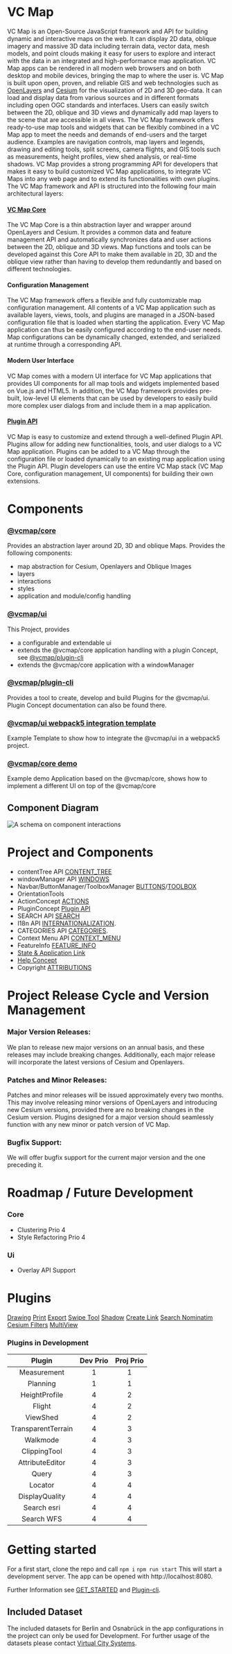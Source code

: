 # VC Map

VC Map is an Open-Source JavaScript framework and API for building dynamic and interactive maps on the web. It can display
2D data, oblique imagery and massive 3D data including terrain data, vector data, mesh models, and point clouds making it
easy for users to explore and interact with the data in an integrated and high-performance map application. VC Map apps can
be rendered in all modern web browsers and on both desktop and mobile devices, bringing the map to where the user is.
VC Map is built upon open, proven, and reliable GIS and web technologies such as [OpenLayers](https://github.com/openlayers/openlayers)
and [Cesium](https://github.com/cesiumGS/cesium/) for the visualization of 2D and 3D geo-data. It can load and display data
from various sources and in different formats including open OGC standards and interfaces. Users can easily switch between
the 2D, oblique and 3D views and dynamically add map layers to the scene that are accessible in all views. The VC Map
framework offers ready-to-use map tools and widgets that can be flexibly combined in a VC Map app to meet the needs and demands of end-users and the target audience. Examples are navigation controls, map layers and legends, drawing and editing tools, split screens, camera flights, and GIS tools such as measurements, height profiles, view shed analysis, or real-time shadows.
VC Map provides a strong programming API for developers that makes it easy to build customized VC Map applications,
to integrate VC Maps into any web page and to extend its functionalities with own plugins. The VC Map framework and API
is structured into the following four main architectural layers:

#### [VC Map Core](https://github.com/virtualcitySYSTEMS/map-core)

The VC Map Core is a thin abstraction layer and wrapper around OpenLayers and Cesium. It provides a common data and feature
management API and automatically synchronizes data and user actions between the 2D, oblique and 3D views. Map functions and
tools can be developed against this Core API to make them available in 2D, 3D and the oblique view rather than having to
develop them redundantly and based on different technologies.

#### Configuration Management

The VC Map framework offers a flexible and fully customizable map configuration management. All contents of a VC Map application
such as available layers, views, tools, and plugins are managed in a JSON-based configuration file that is loaded when starting
the application. Every VC Map application can thus be easily configured according to the end-user needs. Map configurations can
be dynamically changed, extended, and serialized at runtime through a corresponding API.

#### Modern User Interface

VC Map comes with a modern UI interface for VC Map applications that provides UI components for all map tools and widgets
implemented based on Vue.js and HTML5. In addition, the VC Map framework provides pre-built, low-level UI elements that can
be used by developers to easily build more complex user dialogs from and include them in a map application.

#### [Plugin API](https://github.com/virtualcitySYSTEMS/map-plugin-cli)

VC Map is easy to customize and extend through a well-defined Plugin API. Plugins allow for adding new functionalities,
tools, and user dialogs to a VC Map application. Plugins can be added to a VC Map through the configuration file or loaded
dynamically to an existing map application using the Plugin API. Plugin developers can use the entire VC Map stack
(VC Map Core, configuration management, UI components) for building their own extensions.

# Components

### [@vcmap/core](https://github.com/virtualcitySYSTEMS/map-core)

Provides an abstraction layer around 2D, 3D and oblique Maps. Provides the following components:

- map abstraction for Cesium, Openlayers and Oblique Images
- layers
- interactions
- styles
- application and module/config handling

### [@vcmap/ui](https://github.com/virtualcitySYSTEMS/map-ui)

This Project, provides

- a configurable and extendable ui
- extends the @vcmap/core application handling with a plugin Concept, see [@vcmap/plugin-cli](https://github.com/virtualcitySYSTEMS/map-plugin-cli)
- extends the @vcmap/core application with a windowManager

### [@vcmap/plugin-cli](https://github.com/virtualcitySYSTEMS/map-plugin-cli)

Provides a tool to create, develop and build Plugins for the @vcmap/ui.
Plugin Concept documentation can also be found there.

### [@vcmap/ui webpack5 integration template](https://github.com/virtualcitySYSTEMS/map-ui-webpack5-example)

Example Template to show how to integrate the @vcmap/ui in a webpack5 project.

### [@vcmap/core demo](https://github.com/virtualcitySYSTEMS/map-core-demo)

Example demo Application based on the @vcmap/core, shows how to implement a different UI on top of the @vcmap/core

## Component Diagram

![A schema on component interactions](./documentation/VC_Map_Diagram.png)

# Project and Components

- contentTree API [CONTENT_TREE](documentation/CONTENT_TREE.md)
- windowManager API [WINDOWS](documentation/WINDOWS.md)
- Navbar/ButtonManager/ToolboxManager [BUTTONS](documentation/BUTTONS.md)/[TOOLBOX](documentation/TOOLBOX.md)
- OrientationTools
- ActionConcept [ACTIONS](documentation/ACTIONS.md)
- PluginConcept [Plugin API](https://github.com/virtualcitySYSTEMS/map-plugin-cli)
- SEARCH API [SEARCH](documentation/SEARCH.md)
- I18n API [INTERNATIONALIZATION](documentation/INTERNATIONALIZATION.md).
- CATEGORIES API [CATEGORIES](documentation/CATEGORIES.md).
- Context Menu API [CONTEXT_MENU](documentation/CONTEXT_MENU.md)
- FeatureInfo [FEATURE_INFO](documentation/FEATURE_INFO.md)
- [State & Application Link](documentation/STATE.md)
- [Help Concept](documentation/HELP.md)
- Copyright [ATTRIBUTIONS](documentation/ATTRIBUTIONS.md)

# Project Release Cycle and Version Management

### Major Version Releases:

We plan to release new major versions on an annual basis, and these releases may include breaking changes.
Additionally, each major release will incorporate the latest versions of Cesium and Openlayers.

### Patches and Minor Releases:

Patches and minor releases will be issued approximately every two months. This may involve releasing minor versions of
OpenLayers and introducing new Cesium versions, provided there are no breaking changes in the Cesium version.
Plugins designed for a major version should seamlessly function with any new minor or patch version of VC Map.

### Bugfix Support:

We will offer bugfix support for the current major version and the one preceding it.

# Roadmap / Future Development

### Core

- Clustering Prio 4
- Style Refactoring Prio 4

### Ui

- Overlay API Support

# Plugins

[Drawing](https://github.com/virtualcitySYSTEMS/map-draw)
[Print](https://github.com/virtualcitySYSTEMS/map-print)
[Export](https://github.com/virtualcitySYSTEMS/map-export)
[Swipe Tool](https://github.com/virtualcitySYSTEMS/map-swipe-tool)
[Shadow](https://github.com/virtualcitySYSTEMS/map-shadow)
[Create Link](https://github.com/virtualcitySYSTEMS/map-createLink)
[Search Nominatim](https://github.com/virtualcitySYSTEMS/map-search-nominatim)
[Cesium Filters](https://github.com/virtualcitySYSTEMS/map-cesium-filters)
[MultiView](https://github.com/virtualcitySYSTEMS/map-multi-view)

### Plugins in Development

|       Plugin       | Dev Prio | Proj Prio |
| :----------------: | :------: | :-------: |
|    Measurement     |    1     |     1     |
|      Planning      |    1     |     1     |
|   HeightProfile    |    4     |     2     |
|       Flight       |    4     |     2     |
|      ViewShed      |    4     |     2     |
| TransparentTerrain |    4     |     3     |
|      Walkmode      |    4     |     3     |
|    ClippingTool    |    4     |     3     |
|  AttributeEditor   |    4     |     3     |
|       Query        |    4     |     3     |
|      Locator       |    4     |     4     |
|   DisplayQuality   |    4     |     4     |
|    Search esri     |    4     |     4     |
|     Search WFS     |    4     |     4     |

# Getting started

For a first start, clone the repo and call `npm i` `npm run start` This will start a development server. The
app can be opened with http://localhost:8080.

Further Information see [GET_STARTED](documentation/GET_STARTED.md) and [Plugin-cli](https://github.com/virtualcitySYSTEMS/map-plugin-cli).

## Included Dataset

The included datasets for Berlin and Osnabrück in the app configurations in the project can only be used for Development.
For further usage of the datasets please contact [Virtual City Systems](https://vc.systems).
